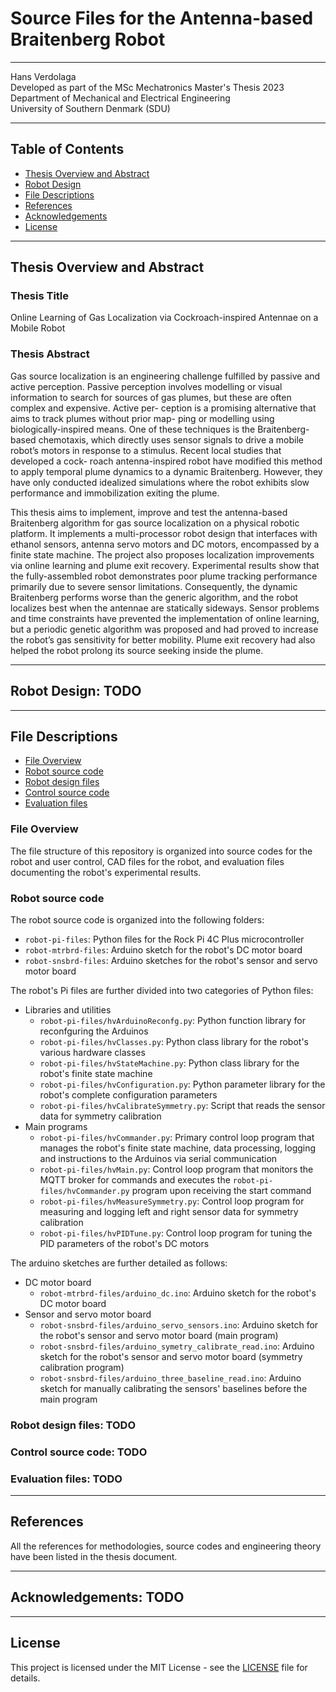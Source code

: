 # Source Files for the Antenna-based Braitenberg Robot
------------------------------------------------------

Hans Verdolaga  
Developed as part of the MSc Mechatronics Master's Thesis 2023  
Department of Mechanical and Electrical Engineering  
University of Southern Denmark (SDU)

------------------------------------------------------

## Table of Contents
- [Thesis Overview and Abstract](#thesis-overview-and-abstract)
- [Robot Design](#robot-design)
- [File Descriptions](#file-descriptions)
- [References](#references)
- [Acknowledgements](#acknowledgements)
- [License](#license)

------------------------------------------------------

## Thesis Overview and Abstract
### Thesis Title
Online Learning of Gas Localization via Cockroach-inspired Antennae on a Mobile Robot

### Thesis Abstract
Gas source localization is an engineering challenge fulfilled by passive and active
perception. Passive perception involves modelling or visual information to search
for sources of gas plumes, but these are often complex and expensive. Active per-
ception is a promising alternative that aims to track plumes without prior map-
ping or modelling using biologically-inspired means. One of these techniques is the
Braitenberg-based chemotaxis, which directly uses sensor signals to drive a mobile
robot’s motors in response to a stimulus. Recent local studies that developed a cock-
roach antenna-inspired robot have modified this method to apply temporal plume
dynamics to a dynamic Braitenberg. However, they have only conducted idealized
simulations where the robot exhibits slow performance and immobilization exiting
the plume.

This thesis aims to implement, improve and test the antenna-based Braitenberg
algorithm for gas source localization on a physical robotic platform. It implements
a multi-processor robot design that interfaces with ethanol sensors, antenna servo
motors and DC motors, encompassed by a finite state machine. The project also
proposes localization improvements via online learning and plume exit recovery.
Experimental results show that the fully-assembled robot demonstrates poor plume
tracking performance primarily due to severe sensor limitations. Consequently, the
dynamic Braitenberg performs worse than the generic algorithm, and the robot
localizes best when the antennae are statically sideways. Sensor problems and time
constraints have prevented the implementation of online learning, but a periodic
genetic algorithm was proposed and had proved to increase the robot’s gas sensitivity
for better mobility. Plume exit recovery had also helped the robot prolong its source
seeking inside the plume.

------------------------------------------------------

## Robot Design: TODO

------------------------------------------------------

## File Descriptions
- [File Overview](#file-overview)
- [Robot source code](#robot-source-code)
- [Robot design files](#robot-design-files)
- [Control source code](#control-source-code)
- [Evaluation files](#evaluation-files)

### File Overview
The file structure of this repository is organized into source codes for the robot and user control, CAD files for the robot, and evaluation files documenting the robot's experimental results. 

### Robot source code
The robot source code is organized into the following folders:
- `robot-pi-files`: Python files for the Rock Pi 4C Plus microcontroller
- `robot-mtrbrd-files`: Arduino sketch for the robot's DC motor board
- `robot-snsbrd-files`: Arduino sketches for the robot's sensor and servo motor board

The robot's Pi files are further divided into two categories of Python files:
- Libraries and utilities
    - `robot-pi-files/hvArduinoReconfg.py`: Python function library for reconfguring the Arduinos
    - `robot-pi-files/hvClasses.py`: Python class library for the robot's various hardware classes
    - `robot-pi-files/hvStateMachine.py`: Python class library for the robot's finite state machine
    - `robot-pi-files/hvConfiguration.py`: Python parameter library for the robot's complete configuration parameters
    - `robot-pi-files/hvCalibrateSymmetry.py`: Script that reads the sensor data for symmetry calibration
- Main programs
    - `robot-pi-files/hvCommander.py`: Primary control loop program that manages the robot's finite state machine, data processing, logging and instructions to the Arduinos via serial communication
    - `robot-pi-files/hvMain.py`: Control loop program that monitors the MQTT broker for commands and executes the `robot-pi-files/hvCommander.py` program upon receiving the start command
    - `robot-pi-files/hvMeasureSymmetry.py`: Control loop program for measuring and logging left and right sensor data for symmetry calibration
    - `robot-pi-files/hvPIDTune.py`: Control loop program for tuning the PID parameters of the robot's DC motors

The arduino sketches are further detailed as follows:
- DC motor board
    - `robot-mtrbrd-files/arduino_dc.ino`: Arduino sketch for the robot's DC motor board
- Sensor and servo motor board
    - `robot-snsbrd-files/arduino_servo_sensors.ino`: Arduino sketch for the robot's sensor and servo motor board (main program)
    - `robot-snsbrd-files/arduino_symetry_calibrate_read.ino`: Arduino sketch for the robot's sensor and servo motor board (symmetry calibration program)
    - `robot-snsbrd-files/arduino_three_baseline_read.ino`: Arduino sketch for manually calibrating the sensors' baselines before the main program

### Robot design files: TODO

### Control source code: TODO

### Evaluation files: TODO

------------------------------------------------------

## References
All the references for methodologies, source codes and engineering theory have been listed in the thesis document.

------------------------------------------------------

## Acknowledgements: TODO

------------------------------------------------------

## License
This project is licensed under the MIT License - see the [LICENSE](LICENSE) file for details.
